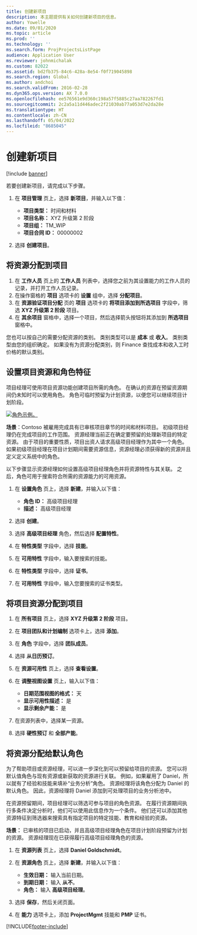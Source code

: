 ```yaml
---
title: 创建新项目
description: 本主题提供有关如何创建新项目的信息。
author: Yowelle
ms.date: 09/01/2020
ms.topic: article
ms.prod: ''
ms.technology: ''
ms.search.form: ProjProjectsListPage
audience: Application User
ms.reviewer: johnmichalak
ms.custom: 82022
ms.assetid: bd2fb375-84c6-428a-8e54-f0f719045898
ms.search.region: Global
ms.author: andchoi
ms.search.validFrom: 2016-02-28
ms.dyn365.ops.version: AX 7.0.0
ms.openlocfilehash: ee576561e9d360c198a57f5885c27aa782267fd1
ms.sourcegitcommit: 2c2a5a11d446adec2f21030ab77a053d7e2da28e
ms.translationtype: HT
ms.contentlocale: zh-CN
ms.lasthandoff: 05/04/2022
ms.locfileid: "8685045"
---
```

# <a name="create-a-new-project"></a>创建新项目

[!include [banner](../includes/banner.md)]

若要创建新项目，请完成以下步骤。

1. 在 **项目管理** 页上，选择 **新项目**，并输入以下值：

    - **项目类型：** 时间和材料
    - **项目名称：** XYZ 升级第 2 阶段
    - **项目组：** TM\_WIP
    - **项目合同 ID：** 00000002

2. 选择 **创建项目**。

## <a name="assign-a-resource-to-a-project"></a>将资源分配到项目

1. 在 **工作人员** 页上的 **工作人员** 列表中，选择您之前为其设置能力的工作人员的记录，并打开工作人员记录。
2. 在操作窗格的 **项目** 选项卡的 **设置** 组中，选择 **分配项目**。
3. 在 **资源验证项目分配** 页的 **项目** 选项卡的 **将项目添加到所选项目** 字段中，筛选 **XYZ 升级第 2 阶段** 项目。
4. 在 **其余项目** 窗格中，选择一个项目，然后选择箭头按钮将其添加到 **所选项目** 窗格中。

您也可以按自己的需要分配资源的类别。 类别类型可以是 **成本** 或 **收入**。 类别类型由您的组织确定。 如果没有为资源分配类别，则 Finance 查找成本和收入工时价格的默认类别。

## <a name="set-up-project-resource-and-role-characteristics"></a>设置项目资源和角色特征

项目经理可使用项目资源功能创建项目所需的角色。 在确认的资源在预留资源期间仍未知时可以使用角色。 角色可临时预留为计划资源，以便您可以继续项目计划阶段。

[![角色示例。](./media/projectresourcing05.jpg)](./media/projectresourcing05.jpg) 

**场景**：Contoso 被雇用完成具有已审核项目章节的时间和材料项目。 初级项目经理仍在完成项目的工作范围。 资源经理当前正在确定要预留的处理新项目的特定资源。 由于项目的重要性质，项目出资人请求高级项目经理作为其中一个角色。 如果初级项目经理在项目计划期间需要资源信息，资源经理必须获得新的资源并且定义定义系统中的角色。

以下步骤显示资源经理如何设置高级项目经理角色并将资源特性与其关联。 之后，角色可用于搜索符合所需的资源能力的可用资源。

1. 在 **设置角色** 页上，选择 **新建**，并输入以下值：

    - **角色 ID：** 高级项目经理
    - **描述：** 高级项目经理

2. 选择 **创建**。
3. 选择 **高级项目经理** 角色，然后选择 **配置特性**。
4. 在 **特性类型** 字段中，选择 **技能**。
5. 在 **可用特性** 字段中，输入要搜索的技能。
6. 在 **特性类型** 字段中，选择 **证书**。
7. 在 **可用特性** 字段中，输入您要搜索的证书类型。

## <a name="assign-a-project-resource-to-a-project"></a>将项目资源分配到项目

1. 在 **所有项目** 页上，选择 **XYZ 升级第 2 阶段** 项目。
2. 在 **项目团队和计划编制** 选项卡上，选择 **添加**。
3. 在 **角色** 字段中，选择 **团队成员**。
4. 选择 **从日历预订**。
5. 在 **资源可用性** 页上，选择 **查看设置**。
6. 在 **调整视图设置** 页上，输入以下值：

    - **日期范围视图的格式：** 天
    - **显示可用性描述：** 是
    - **显示剩余产能：** 是

7. 在资源列表中，选择某一资源。
8. 选择 **硬性预订** 和 **全部产能**。

## <a name="assign-a-resource-to-a-default-role"></a>将资源分配给默认角色

为了帮助项目或资源经理，可以进一步深化到可以预留给项目的资源。 您可以将默认值角色与现有资源或新获取的资源进行关联。 例如，如果雇用了 Daniel，所以就有了经验和技能来填补“业务分析”角色。 资源经理将该角色分配为 Daniel 的默认角色。 因此，资源经理将 Daniel 添加到可处理项目的业务分析池中。

在资源预留期间，项目经理可以筛选可参与项目的角色资源。 在履行资源期间执行多条件决定分析时，他们可以使用此信息作为一个条件。 他们还可以添加其他资源特征到筛选器来搜索具有指定项目的特定技能、教育和经验的资源。

**场景：** 已审核的项目已启动，并且高级项目经理角色在项目计划阶段预留为计划的资源。 资源经理现在已获得履行高级项目经理角色的资源。

1. 在 **资源列表** 页上，选择 **Daniel Goldschmidt**。
2. 在 **资源角色** 页上，选择 **新建**，并输入以下值：

    - **生效日期：** 输入当前日期。
    - **到期日期：** 输入 **从不**。
    - **角色：** 输入 **高级项目经理**。

3. 选择 **保存**，然后关闭页面。
4. 在 **能力** 选项卡上，添加 **ProjectMgmt** 技能和 **PMP** 证书。


[!INCLUDE[footer-include](../includes/footer-banner.md)]